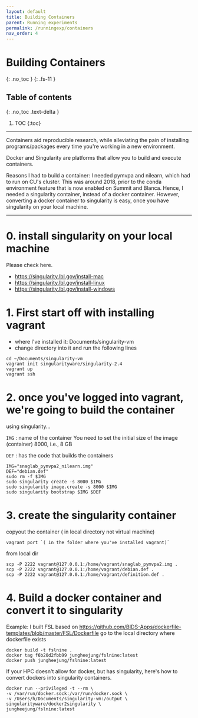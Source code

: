 ```yaml
---
layout: default
title: Building Containers
parent: Running experiments
permalink: /runningexp/containers
nav_order: 4
---
```


# Building Containers
{: .no_toc }
{: .fs-11 }


## Table of contents
{: .no_toc .text-delta }

1. TOC
{:toc}

---
Containers aid reproducible research, while alleviating the pain of installing programs/packages every time you're working in a new environment.

Docker and Singularity are platforms that allow you to build and execute containers.

Reasons I had to build a container:
I needed pymvpa and nilearn, which had to run on CU's cluster. This was around 2018, prior to the conda environment feature that is now enabled on Summit and Blanca. Hence, I needed a singularity container, instead of a docker container. However, converting a docker container to singularity is easy, once you have singularity on your local machine.

---


# 0. install singularity on your local machine
Please check here.
* https://singularity.lbl.gov/install-mac
* https://singularity.lbl.gov/install-linux
* https://singularity.lbl.gov/install-windows

# 1. First start off with installing vagrant
* where I've installed it: Documents/singularity-vm
* change directory into it and run the following lines
```
cd ~/Documents/singularity-vm
vagrant init singularityware/singularity-2.4
vagrant up
vagrant ssh
```

# 2. once you've logged into vagrant, we're going to build the container
using singularity...

`IMG` : name of the container
You need to set the initial size of the image (container) 8000, i.e., 8 GB

`DEF` : has the code that builds the containers

```
IMG="snaglab_pymvpa2_nilearn.img"
DEF="debian.def"
sudo rm -f $IMG
sudo singularity create -s 8000 $IMG
sudo singularity image.create -s 8000 $IMG
sudo singularity bootstrap $IMG $DEF
```

# 3. create the singularity container

copyout the container ( in local directory not virtual machine)
```
vagrant port `( in the folder where you've installed vagrant)`
```

from local dir
```
scp -P 2222 vagrant@127.0.0.1:/home/vagrant/snaglab_pymvpa2.img .
scp -P 2222 vagrant@127.0.0.1:/home/vagrant/debian.def .
scp -P 2222 vagrant@127.0.0.1:/home/vagrant/definition.def .
```

# 4. Build a docker container and convert it to singularity
Example: I built FSL based on https://github.com/BIDS-Apps/dockerfile-templates/blob/master/FSL/Dockerfile
go to the local directory where dockerfile exists
```
docker build -t fslnine .
docker tag f6b20d2fbb99 jungheejung/fslnine:latest
docker push jungheejung/fslnine:latest
```
If your HPC doesn't allow for docker, but has singularity,
here's how to convert dockers into singularity containers.
```
docker run --privileged -t --rm \
-v /var/run/docker.sock:/var/run/docker.sock \
-v /Users/h/Documents/singularity-vm:/output \
singularityware/docker2singularity \
jungheejung/fslnine:latest
```
